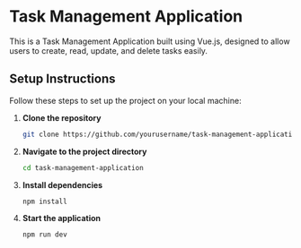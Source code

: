 # Task Management Application

This is a Task Management Application built using Vue.js, designed to allow users to create, read, update, and delete tasks easily.

## Setup Instructions

Follow these steps to set up the project on your local machine:

1. **Clone the repository**

   ```bash
   git clone https://github.com/yourusername/task-management-application.git

2. **Navigate to the project directory**

   ```bash
   cd task-management-application

3. **Install dependencies**

   ```bash
   npm install

4. **Start the application**

   ```bash
   npm run dev





